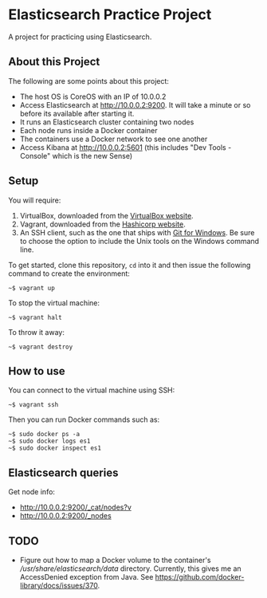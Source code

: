 # Elasticsearch Practice Project

A project for practicing using Elasticsearch.

## About this Project

The following are some points about this project:

* The host OS is CoreOS with an IP of 10.0.0.2
* Access Elasticsearch at http://10.0.0.2:9200. It will take a minute or so before its available after starting it.
* It runs an Elasticsearch cluster containing two nodes
* Each node runs inside a Docker container
* The containers use a Docker network to see one another
* Access Kibana at http://10.0.0.2:5601 (this includes "Dev Tools - Console" which is the new Sense)

## Setup

You will require:

1. VirtualBox, downloaded from the [VirtualBox website](https://www.virtualbox.org/wiki/Downloads).
2. Vagrant, downloaded from the [Hashicorp website](https://www.vagrantup.com/downloads.html).
3. An SSH client, such as the one that ships with [Git for Windows](https://git-scm.com/download/win). Be sure to choose the option to include the Unix tools on the Windows command line.

To get started, clone this repository, `cd` into it and then issue the following command to create the environment:

```
~$ vagrant up
```

To stop the virtual machine:

```
~$ vagrant halt
```

To throw it away:

```
~$ vagrant destroy
```

## How to use

You can connect to the virtual machine using SSH:

```
~$ vagrant ssh
```

Then you can run Docker commands such as:

```
~$ sudo docker ps -a
~$ sudo docker logs es1
~$ sudo docker inspect es1
```

## Elasticsearch queries

Get node info:
* http://10.0.0.2:9200/_cat/nodes?v
* http://10.0.0.2:9200/_nodes

## TODO

* Figure out how to map a Docker volume to the container's */usr/share/elasticsearch/data* directory. Currently, this gives me an AccessDenied exception from Java. See https://github.com/docker-library/docs/issues/370.
